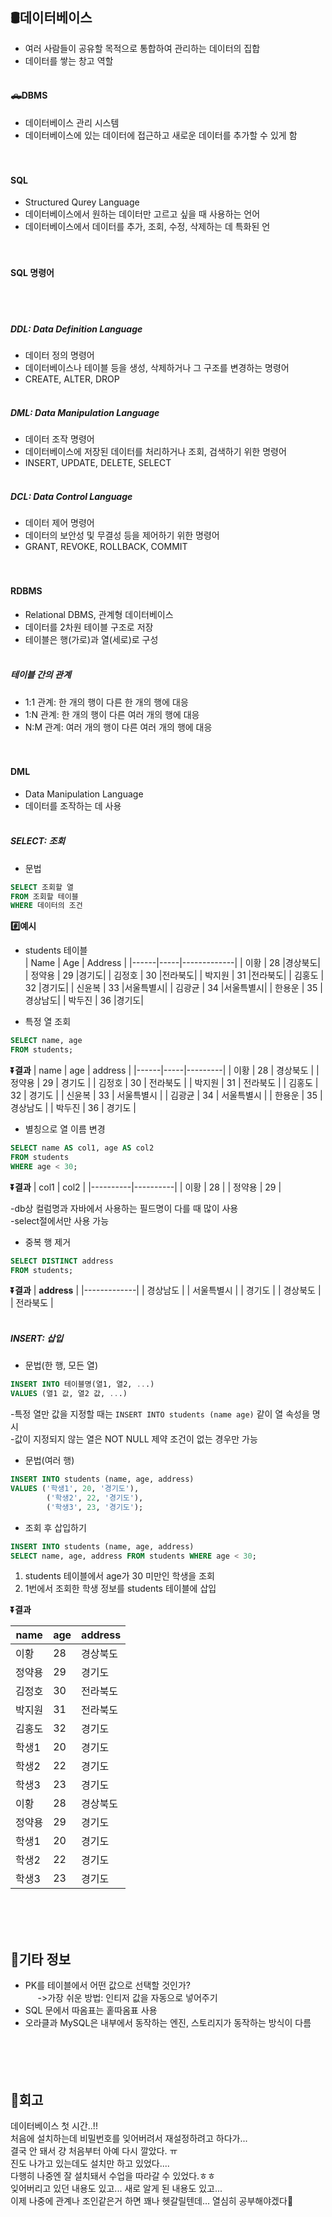 ## 🛢️데이터베이스
- 여러 사람들이 공유할 목적으로 통합하여 관리하는 데이터의 집합
- 데이터를 쌓는 창고 역할
<br><br>

#### 🛻DBMS
- 데이터베이스 관리 시스템
- 데이터베이스에 있는 데이터에 접근하고 새로운 데이터를 추가할 수 있게 함
<br><br><br>

#### SQL
- Structured Qurey Language
- 데이터베이스에서 원하는 데이터만 고르고 싶을 때 사용하는 언어
- 데이터베이스에서 데이터를 추가, 조회, 수정, 삭제하는 데 특화된 언
<br><br><br>

#### SQL 명령어
<br><br>

##### DDL: Data Definition Language
- 데이터 정의 명령어
- 데이터베이스나 테이블 등을 생성, 삭제하거나 그 구조를 변경하는 명령어
- CREATE, ALTER, DROP
<br><br>

##### DML: Data Manipulation Language
- 데이터 조작 명령어
- 데이터베이스에 저장된 데이터를 처리하거나 조회, 검색하기 위한 명령어
- INSERT, UPDATE, DELETE, SELECT
<br><br>

##### DCL: Data Control Language
- 데이터 제어 명령어
- 데이터의 보안성 및 무결성 등을 제어하기 위한 명령어
- GRANT, REVOKE, ROLLBACK, COMMIT
<br><br><br>

#### RDBMS
- Relational DBMS, 관계형 데이터베이스
- 데이터를 2차원 테이블 구조로 저장
- 테이블은 행(가로)과 열(세로)로 구성
<br><br>

##### 테이블 간의 관계
- 1:1 관계: 한 개의 행이 다른 한 개의 행에 대응
- 1:N 관계: 한 개의 행이 다른 여러 개의 행에 대응
- N:M 관계: 여러 개의 행이 다른 여러 개의 행에 대응
<br><br><br>

#### DML
- Data Manipulation Language
- 데이터를 조작하는 데 사용
<br><br>

##### SELECT: 조회
- 문법
```sql
SELECT 조회할 열
FROM 조회할 테이블
WHERE 데이터의 조건
```  

**#️⃣예시**    
- students 테이블  
| Name | Age | Address     |
|------|-----|-------------|
| 이황   | 28  |경상북도|
| 정약용  | 29  |경기도|
| 김정호  | 30  |전라북도|
| 박지원  | 31  |전라북도|
| 김홍도  | 32  |경기도|
| 신윤복  | 33  |서울특별시|
| 김광균  | 34  |서울특별시|
| 한용운  | 35  |경상남도|
| 박두진  | 36  |경기도|

- 특정 열 조회
```sql
SELECT name, age
FROM students;
```
**⏬결과** 
| name | age | address |
|------|-----|---------|
| 이황 | 28 | 경상북도 |
| 정약용 | 29 | 경기도 |
| 김정호 | 30 | 전라북도 |
| 박지원 | 31 | 전라북도 |
| 김홍도 | 32 | 경기도 |
| 신윤복 | 33 | 서울특별시 |
| 김광균 | 34 | 서울특별시 |
| 한용운 | 35 | 경상남도 |
| 박두진 | 36 | 경기도 |

- 별칭으로 열 이름 변경
```sql
SELECT name AS col1, age AS col2
FROM students
WHERE age < 30;
```
**⏬결과** 
| col1 | col2 |
|----------|----------|
| 이황      | 28       |
| 정약용     | 29       |  

-db상 컬럼명과 자바에서 사용하는 필드명이 다를 때 많이 사용  
-select절에서만 사용 가능  

- 중복 행 제거
```sql
SELECT DISTINCT address
FROM students;
```
**⏬결과** 
| **address** |
|-------------|
| 경상남도      |
| 서울특별시     |
| 경기도        |
| 경상북도      |
| 전라북도      |
<br><br>

##### INSERT: 삽입
- 문법(한 행, 모든 열)
```sql
INSERT INTO 테이블명(열1, 열2, ...)
VALUES (열1 값, 열2 값, ...)
```
-특정 열만 값을 지정할 때는 `INSERT INTO students (name age)` 같이 열 속성을 명시  
-값이 지정되지 않는 열은 NOT NULL 제약 조건이 없는 경우만 가능  
- 문법(여러 행)
```sql
INSERT INTO students (name, age, address)
VALUES ('학생1', 20, '경기도'), 
        ('학생2', 22, '경기도'), 
        ('학생3', 23, '경기도');
```

- 조회 후 삽입하기
```sql
INSERT INTO students (name, age, address)
SELECT name, age, address FROM students WHERE age < 30;
```
1. students 테이블에서 age가 30 미만인 학생을 조회  
2. 1번에서 조회한 학생 정보를 students 테이블에 삽입
  
**⏬결과**   

| **name** | **age** | **address** |
|----------|---------|-------------|
| 이황      | 28      | 경상북도      |
| 정약용     | 29      | 경기도        |
| 김정호     | 30      | 전라북도      |
| 박지원     | 31      | 전라북도      |
| 김홍도     | 32      | 경기도        |
| 학생1     | 20      | 경기도        |
| 학생2     | 22      | 경기도        |
| 학생3     | 23      | 경기도        |
| 이황      | 28      | 경상북도      |
| 정약용     | 29      | 경기도        |
| 학생1     | 20      | 경기도        |
| 학생2     | 22      | 경기도        |
| 학생3     | 23      | 경기도        |

<br><br><br>

## 🎸기타 정보
- PK를 테이블에서 어떤 값으로 선택할 것인가?  
&nbsp;&nbsp;&nbsp;&nbsp; ->가장 쉬운 방법: 인티저 값을 자동으로 넣어주기  
- SQL 문에서 따옴표는 홑따옴표 사용
- 오라클과 MySQL은 내부에서 동작하는 엔진, 스토리지가 동작하는 방식이 다름
<br><br><br><br><br>

## 💭회고
데이터베이스 첫 시간..!!  
처음에 설치하는데 비밀번호를 잊어버려서 재설정하려고 하다가...  
결국 안 돼서 걍 처음부터 아예 다시 깔았다. ㅠ  
진도 나가고 있는데도 설치만 하고 있었다....  
다행히 나중엔 잘 설치돼서 수업을 따라갈 수 있었다.ㅎㅎ  
잊어버리고 있던 내용도 있고... 새로 알게 된 내용도 있고...  
이제 나중에 관계나 조인같은거 하면 꽤나 헷갈릴텐데... 열심히 공부해야겠다🥹